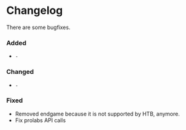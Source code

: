 # Changelog

There are some bugfixes.

### Added
- `-` 

### Changed 
- `-`

### Fixed
- Removed endgame because it is not supported by HTB, anymore.
- Fix prolabs API calls
